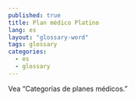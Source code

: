 ```yaml
---
published: true
title: Plan médico Platino
lang: es
layout: "glossary-word"
tags: glossary
categories:
  - es
  - glossary
---
```


Vea “Categorías de planes médicos.”
